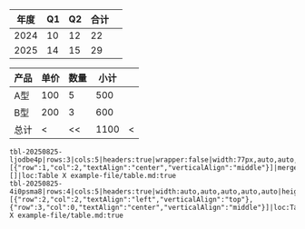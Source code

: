 
<!-- table-id: tbl-20250825-ljodbe4p -->

| 年度   | Q1  | Q2  | 合计  |     |
| ---- | --- | --- | --- | --- |
| 2024 | 10  | 12  | 22  |     |
| 2025 | 14  | 15  | 29  |     |

<!-- table-id: tbl-20250825-4i0psma8 -->

| 产品  | 单价  | 数量  | 小计   |     |
| --- | --- | --- | ---- | --- |
| A型  | 100 | 5   | 500  |     |
| B型  | 200 | 3   | 600  |     |
| 总计  | <   | <<  | 1100 | <   |

```table-data
tbl-20250825-ljodbe4p|rows:3|cols:5|headers:true|wrapper:false|width:77px,auto,auto,auto,auto|height:auto,auto,auto|align:left,left,left,left,left|cellStyles:[{"row":1,"col":2,"textAlign":"center","verticalAlign":"middle"}]|merges:[]|loc:Table X example-file/table.md:true
tbl-20250825-4i0psma8|rows:4|cols:5|headers:true|width:auto,auto,auto,auto,auto|height:auto,30px,30px,auto|align:left,left,left,left,left|cellStyles:[{"row":2,"col":2,"textAlign":"left","verticalAlign":"top"},{"row":3,"col":0,"textAlign":"center","verticalAlign":"middle"}]|loc:Table X example-file/table.md:true
```